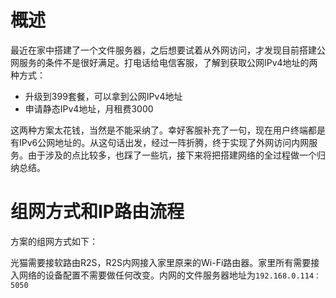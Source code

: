 # 概述

最近在家中搭建了一个文件服务器，之后想要试着从外网访问，才发现目前搭建公网服务的条件不是很好满足。打电话给电信客服，了解到获取公网IPv4地址的两种方式：

- 升级到399套餐，可以拿到公网IPv4地址
- 申请静态IPv4地址，月租费3000

这两种方案太花钱，当然是不能采纳了。幸好客服补充了一句，现在用户终端都是有IPv6公网地址的。从这句话出发，经过一阵折腾，终于实现了外网访问内网服务。由于涉及的点比较多，也踩了一些坑，接下来将把搭建网络的全过程做一个归纳总结。

# 组网方式和IP路由流程

方案的组网方式如下：


光猫需要接软路由R2S，R2S内网接入家里原来的Wi-Fi路由器。家里所有需要接入网络的设备配置不需要做任何改变。内网的文件服务器地址为`192.168.0.114：5050`


